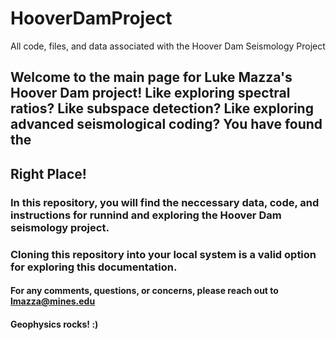# HooverDamProject
All code, files, and data associated with the Hoover Dam Seismology Project

## Welcome to the main page for Luke Mazza's Hoover Dam project! Like exploring spectral ratios? Like subspace detection? Like exploring advanced seismological coding? You have found the 
## Right Place!

### In this repository, you will find the neccessary data, code, and instructions for runnind and exploring the Hoover Dam seismology project. 
### Cloning this repository into your local system is a valid option for exploring this documentation. 

#### For any comments, questions, or concerns, please reach out to lmazza@mines.edu

#### Geophysics rocks! :)
